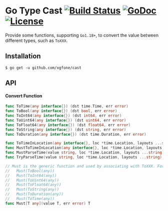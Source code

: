 # Go Type Cast [![Build Status](https://github.com/xgfone/cast/actions/workflows/go.yml/badge.svg)](https://github.com/xgfone/cast/actions/workflows/go.yml) [![GoDoc](https://pkg.go.dev/badge/github.com/xgfone/cast)](https://pkg.go.dev/github.com/xgfone/cast) [![License](https://img.shields.io/badge/License-Apache%202.0-blue.svg?style=flat-square)](https://raw.githubusercontent.com/xgfone/cast/master/LICENSE)

Provide some functions, supporting `Go1.18+`, to convert the value between different types, such as `ToXXX`.

## Installation
```shell
$ go get -u github.com/xgfone/cast
```

## API

#### Convert Function
```go
func ToTime(any interface{}) (dst time.Time, err error)
func ToBool(any interface{}) (dst bool, err error)
func ToInt64(any interface{}) (dst int64, err error)
func ToUint64(any interface{}) (dst uint64, err error)
func ToFloat64(any interface{}) (dst float64, err error)
func ToString(any interface{}) (dst string, err error)
func ToDuration(any interface{}) (dst time.Duration, err error)

func ToTimeInLocation(any interface{}, loc *time.Location, layouts ...string) (time.Time, error)
func MustToTimeInLocation(any interface{}, loc *time.Location, layouts ...string) time.Time
func MustParseTime(value string, loc *time.Location, layouts ...string) time.Time
func TryParseTime(value string, loc *time.Location, layouts ...string) (time.Time, error)

// Must is the generic function and used by associating with ToXXX. For example,
//   Must(ToBool(any))
//   Must(ToInt64(any))
//   Must(ToUint64(any))
//   Must(ToFloat64(any))
//   Must(ToString(any))
//   Must(ToDuration(any))
//   Must(ToTime(any))
func Must[T any](value T, err error) T
```
